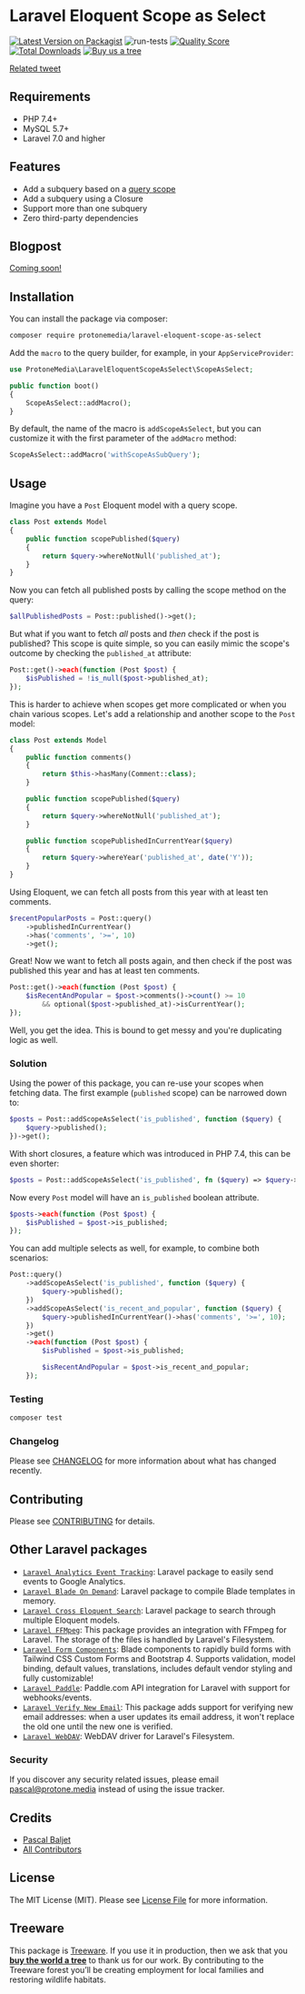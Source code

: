 # Laravel Eloquent Scope as Select

[![Latest Version on Packagist](https://img.shields.io/packagist/v/protonemedia/laravel-eloquent-scope-as-select.svg?style=flat-square)](https://packagist.org/packages/protonemedia/laravel-eloquent-scope-as-select)
![run-tests](https://github.com/protonemedia/laravel-eloquent-scope-as-select/workflows/run-tests/badge.svg)
[![Quality Score](https://img.shields.io/scrutinizer/g/protonemedia/laravel-eloquent-scope-as-select.svg?style=flat-square)](https://scrutinizer-ci.com/g/protonemedia/laravel-eloquent-scope-as-select)
[![Total Downloads](https://img.shields.io/packagist/dt/protonemedia/laravel-eloquent-scope-as-select.svg?style=flat-square)](https://packagist.org/packages/protonemedia/laravel-eloquent-scope-as-select)
[![Buy us a tree](https://img.shields.io/badge/Treeware-%F0%9F%8C%B3-lightgreen)](https://plant.treeware.earth/protonemedia/laravel-eloquent-scope-as-select)

[Related tweet](https://twitter.com/pascalbaljet/status/1333162093319757828)

## Requirements

* PHP 7.4+
* MySQL 5.7+
* Laravel 7.0 and higher

## Features

* Add a subquery based on a [query scope](https://laravel.com/docs/8.x/eloquent#query-scopes)
* Add a subquery using a Closure
* Support more than one subquery
* Zero third-party dependencies

## Blogpost

[Coming soon!](https://protone.media/en/blog)

## Installation

You can install the package via composer:

```bash
composer require protonemedia/laravel-eloquent-scope-as-select
```

Add the `macro` to the query builder, for example, in your `AppServiceProvider`:


```php
use ProtoneMedia\LaravelEloquentScopeAsSelect\ScopeAsSelect;

public function boot()
{
    ScopeAsSelect::addMacro();
}
```

By default, the name of the macro is `addScopeAsSelect`, but you can customize it with the first parameter of the `addMacro` method:

```php
ScopeAsSelect::addMacro('withScopeAsSubQuery');
```

## Usage

Imagine you have a `Post` Eloquent model with a query scope.

```php
class Post extends Model
{
    public function scopePublished($query)
    {
        return $query->whereNotNull('published_at');
    }
}
```

Now you can fetch all published posts by calling the scope method on the query:

```php
$allPublishedPosts = Post::published()->get();
```

But what if you want to fetch *all* posts and *then* check if the post is published? This scope is quite simple, so you can easily mimic the scope's outcome by checking the `published_at` attribute:

```php
Post::get()->each(function (Post $post) {
    $isPublished = !is_null($post->published_at);
});
```

This is harder to achieve when scopes get more complicated or when you chain various scopes. Let's add a relationship and another scope to the `Post` model:

```php
class Post extends Model
{
    public function comments()
    {
        return $this->hasMany(Comment::class);
    }

    public function scopePublished($query)
    {
        return $query->whereNotNull('published_at');
    }

    public function scopePublishedInCurrentYear($query)
    {
        return $query->whereYear('published_at', date('Y'));
    }
}
```

Using Eloquent, we can fetch all posts from this year with at least ten comments.

```php
$recentPopularPosts = Post::query()
    ->publishedInCurrentYear()
    ->has('comments', '>=', 10)
    ->get();
```

Great! Now we want to fetch all posts again, and then check if the post was published this year and has at least ten comments.

```php
Post::get()->each(function (Post $post) {
    $isRecentAndPopular = $post->comments()->count() >= 10
        && optional($post->published_at)->isCurrentYear();
});
```

Well, you get the idea. This is bound to get messy and you're duplicating logic as well.

### Solution

Using the power of this package, you can re-use your scopes when fetching data. The first example (`published` scope) can be narrowed down to:

```php
$posts = Post::addScopeAsSelect('is_published', function ($query) {
    $query->published();
})->get();
```

With short closures, a feature which was introduced in PHP 7.4, this can be even shorter:

```php
$posts = Post::addScopeAsSelect('is_published', fn ($query) => $query->published())->get();
```

Now every `Post` model will have an `is_published` boolean attribute.

```php
$posts->each(function (Post $post) {
    $isPublished = $post->is_published;
});
```

You can add multiple selects as well, for example, to combine both scenarios:

```php
Post::query()
    ->addScopeAsSelect('is_published', function ($query) {
        $query->published();
    })
    ->addScopeAsSelect('is_recent_and_popular', function ($query) {
        $query->publishedInCurrentYear()->has('comments', '>=', 10);
    })
    ->get()
    ->each(function (Post $post) {
        $isPublished = $post->is_published;

        $isRecentAndPopular = $post->is_recent_and_popular;
    });
```

### Testing

``` bash
composer test
```

### Changelog

Please see [CHANGELOG](CHANGELOG.md) for more information about what has changed recently.

## Contributing

Please see [CONTRIBUTING](CONTRIBUTING.md) for details.

## Other Laravel packages

* [`Laravel Analytics Event Tracking`](https://github.com/protonemedia/laravel-analytics-event-tracking): Laravel package to easily send events to Google Analytics.
* [`Laravel Blade On Demand`](https://github.com/protonemedia/laravel-blade-on-demand): Laravel package to compile Blade templates in memory.
* [`Laravel Cross Eloquent Search`](https://github.com/protonemedia/laravel-cross-eloquent-search): Laravel package to search through multiple Eloquent models.
* [`Laravel FFMpeg`](https://github.com/protonemedia/laravel-ffmpeg): This package provides an integration with FFmpeg for Laravel. The storage of the files is handled by Laravel's Filesystem.
* [`Laravel Form Components`](https://github.com/protonemedia/laravel-form-components): Blade components to rapidly build forms with Tailwind CSS Custom Forms and Bootstrap 4. Supports validation, model binding, default values, translations, includes default vendor styling and fully customizable!
* [`Laravel Paddle`](https://github.com/protonemedia/laravel-paddle): Paddle.com API integration for Laravel with support for webhooks/events.
* [`Laravel Verify New Email`](https://github.com/protonemedia/laravel-verify-new-email): This package adds support for verifying new email addresses: when a user updates its email address, it won't replace the old one until the new one is verified.
* [`Laravel WebDAV`](https://github.com/protonemedia/laravel-webdav): WebDAV driver for Laravel's Filesystem.

### Security

If you discover any security related issues, please email pascal@protone.media instead of using the issue tracker.

## Credits

- [Pascal Baljet](https://github.com/protonemedia)
- [All Contributors](../../contributors)

## License

The MIT License (MIT). Please see [License File](LICENSE.md) for more information.

## Treeware

This package is [Treeware](https://treeware.earth). If you use it in production, then we ask that you [**buy the world a tree**](https://plant.treeware.earth/pascalbaljetmedia/laravel-eloquent-scope-as-select) to thank us for our work. By contributing to the Treeware forest you’ll be creating employment for local families and restoring wildlife habitats.
